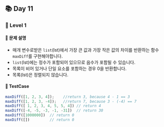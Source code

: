 ## 📚 Day 11
### 🚀 Level 1

#### 🤔 문제 설명

- 매개 변수로받은 `list`(lst)에서 가장 큰 값과 가장 작은 값의 차이를 반환하는 함수 `maxDiff`를 구현해야합니다.
- `list`(lst)에는 정수가 포함되어 있으므로 음수가 포함될 수 있습니다.
- 목록이 비어 있거나 단일 요소를 포함하는 경우 0을 반환합니다.
- 목록(lst)은 정렬되지 않습니다.


#### 🎯 TestCase

```javascript
maxDiff([1, 2, 3, 4]);    //return 3, because 4 - 1 == 3
maxDiff([1, 2, 3, -4]);   //return 7, because 3 - (-4) == 7
maxDiff([ 1, 2, 3, 4, 5, 5, 4]) // return 4
maxDiff([-4, -5, -3, -1, -31])  // return 30
maxDiff([1000000])  // return 0
maxDiff([])         // return 0
```
